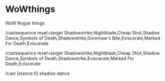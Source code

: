 # WoWthings
WoW Rogue things

/castsequence reset=target Shadowstrike,Nightblade,Cheap Shot,Shadow Dance,Symbols of Death,Shadowstrike,Goremaw's Bite,Eviscerate,Marked For Death,Eviscerate

/castsequence reset=target Shadowstrike,Nightblade,Cheap Shot,Shadow Dance,Symbols of Death,Shadowstrike,Eviscerate,Marked For Death,Eviscerate

/cast [stance:0] shadow dance
